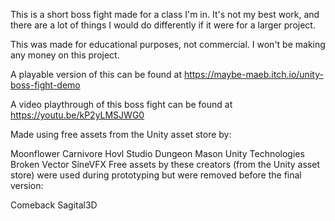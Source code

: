 This is a short boss fight made for a class I'm in. It's not my best work, and there are a lot of things I would do differently if it were for a larger project.

This was made for educational purposes, not commercial. I won't be making any money on this project.

A playable version of this can be found at https://maybe-maeb.itch.io/unity-boss-fight-demo

A video playthrough of this boss fight can be found at https://youtu.be/kP2yLMSJWG0

Made using free assets from the Unity asset store by:

Moonflower Carnivore
Hovl Studio
Dungeon Mason
Unity Technologies
Broken Vector
SineVFX
Free assets by these creators (from the Unity asset store) were used during prototyping but were removed before the final version:

Comeback
Sagital3D
